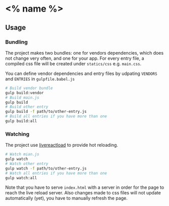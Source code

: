 # <% name %>

## Usage

### Bundling

The project makes two bundles: one for vendors dependencies, which does not change very often, and one for your app. For every entry file, a compiled css file will be created under `statics/css` e.g. `main.css`.

You can define vendor dependencies and entry files by udpating `VENDORS` and `ENTRIES` in `gulpfile.babel.js` 

```bash
# Build vendor bundle
gulp build:vendor
# Build main.js
gulp build
# Build other entry
gulp build -f path/to/other-entry.js
# Build all entries if you have more than one
gulp build:all
```

### Watching

The project use [livereactload](https://github.com/milankinen/livereactload) to provide hot reloading.

```bash
# Watch mian.js
gulp watch
# Watch other entry
gulp watch -f path/to/other-entry.js
# Watch all entries if you have more than one
gulp watch:all
```

Note that you have to serve `index.html` with a server in order for the page to reach the live reload server. Also changes made to css files will not update automatically (yet), you have to manually refresh the page.
